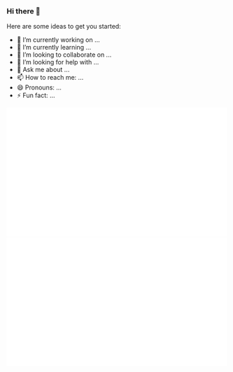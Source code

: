 ### Hi there 👋

Here are some ideas to get you started:

- 🔭 I’m currently working on ...
- 🌱 I’m currently learning ...
- 👯 I’m looking to collaborate on ...
- 🤔 I’m looking for help with ...
- 💬 Ask me about ...
- 📫 How to reach me: ...
- 😄 Pronouns: ...
- ⚡ Fun fact: ...

![](https://raw.githubusercontent.com/ferii007/stats/master/generated/overview.svg#gh-dark-mode-only)
![](https://raw.githubusercontent.com/ferii007/stats/master/generated/overview.svg#gh-light-mode-only)
